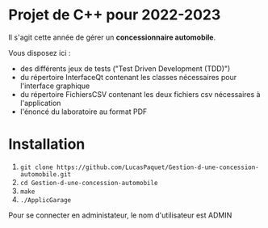 # Projet de C++ pour 2022-2023

Il s'agit cette année de gérer un **concessionnaire automobile**.

Vous disposez ici :
* des différents jeux de tests ("Test Driven Development (TDD)")
* du répertoire InterfaceQt contenant les classes nécessaires pour l'interface graphique
* du répertoire FichiersCSV contenant les deux fichiers csv nécessaires à l'application
* l'énoncé du laboratoire au format PDF

# Installation

1. `git clone https://github.com/LucasPaquet/Gestion-d-une-concession-automobile.git`
2. `cd Gestion-d-une-concession-automobile`
3. `make`
4. `./ApplicGarage`

Pour se connecter en administateur, le nom d'utilisateur est ADMIN
